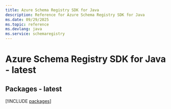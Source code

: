 ```yaml
---
title: Azure Schema Registry SDK for Java
description: Reference for Azure Schema Registry SDK for Java
ms.date: 09/29/2025
ms.topic: reference
ms.devlang: java
ms.service: schemaregistry
---
```

# Azure Schema Registry SDK for Java - latest
## Packages - latest
[!INCLUDE [packages](schema-registry-index.md)]